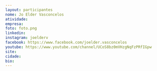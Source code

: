 ```yaml
---
layout: participantes
nome: Jo Elder Vasconcelos
atividade: 
empresa: 
foto: foto.png
linkedin: 
instagram: joelderv
facebook: https://www.facebook.com/joelder.vasconcelos
youtube: https://www.youtube.com/channel/UCoS8bz0mVHzgNqFzPRfIGpw
site: 
cidade:
bio: 
---
```

